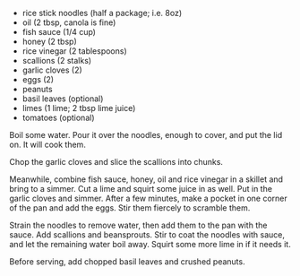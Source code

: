   * rice stick noodles (half a package; i.e. 8oz)
  * oil (2 tbsp, canola is fine)
  * fish sauce (1/4 cup)
  * honey (2 tbsp)
  * rice vinegar (2 tablespoons)
  * scallions (2 stalks)
  * garlic cloves (2)
  * eggs (2)
  * peanuts
  * basil leaves (optional)
  * limes (1 lime; 2 tbsp lime juice)
  * tomatoes (optional)

Boil some water. Pour it over the noodles, enough to cover, and put the lid on. It will cook them.

Chop the garlic cloves and slice the scallions into chunks.

Meanwhile, combine fish sauce, honey, oil and rice vinegar in a skillet and bring to a simmer. Cut a lime and squirt some juice in as well. Put in the garlic cloves and simmer. After a few minutes, make a pocket in one corner of the pan and add the eggs. Stir them fiercely to scramble them.

Strain the noodles to remove water, then add them to the pan with the sauce. Add scallions and beansprouts. Stir to coat the noodles with sauce, and let the remaining water boil away. Squirt some more lime in if it needs it.

Before serving, add chopped basil leaves and crushed peanuts.
